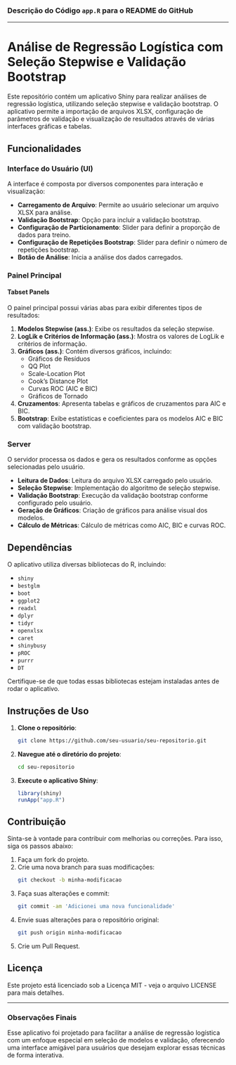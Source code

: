 ### Descrição do Código `app.R` para o README do GitHub

---

# Análise de Regressão Logística com Seleção Stepwise e Validação Bootstrap

Este repositório contém um aplicativo Shiny para realizar análises de regressão logística, utilizando seleção stepwise e validação bootstrap. O aplicativo permite a importação de arquivos XLSX, configuração de parâmetros de validação e visualização de resultados através de várias interfaces gráficas e tabelas.

## Funcionalidades

### Interface do Usuário (UI)
A interface é composta por diversos componentes para interação e visualização:

- **Carregamento de Arquivo**: Permite ao usuário selecionar um arquivo XLSX para análise.
- **Validação Bootstrap**: Opção para incluir a validação bootstrap.
- **Configuração de Particionamento**: Slider para definir a proporção de dados para treino.
- **Configuração de Repetições Bootstrap**: Slider para definir o número de repetições bootstrap.
- **Botão de Análise**: Inicia a análise dos dados carregados.

### Painel Principal

#### Tabset Panels
O painel principal possui várias abas para exibir diferentes tipos de resultados:

1. **Modelos Stepwise (ass.)**: Exibe os resultados da seleção stepwise.
2. **LogLik e Critérios de Informação (ass.)**: Mostra os valores de LogLik e critérios de informação.
3. **Gráficos (ass.)**: Contém diversos gráficos, incluindo:
   - Gráficos de Resíduos
   - QQ Plot
   - Scale-Location Plot
   - Cook’s Distance Plot
   - Curvas ROC (AIC e BIC)
   - Gráficos de Tornado
4. **Cruzamentos**: Apresenta tabelas e gráficos de cruzamentos para AIC e BIC.
5. **Bootstrap**: Exibe estatísticas e coeficientes para os modelos AIC e BIC com validação bootstrap.

### Server
O servidor processa os dados e gera os resultados conforme as opções selecionadas pelo usuário.

- **Leitura de Dados**: Leitura do arquivo XLSX carregado pelo usuário.
- **Seleção Stepwise**: Implementação do algoritmo de seleção stepwise.
- **Validação Bootstrap**: Execução da validação bootstrap conforme configurado pelo usuário.
- **Geração de Gráficos**: Criação de gráficos para análise visual dos modelos.
- **Cálculo de Métricas**: Cálculo de métricas como AIC, BIC e curvas ROC.

## Dependências

O aplicativo utiliza diversas bibliotecas do R, incluindo:

- `shiny`
- `bestglm`
- `boot`
- `ggplot2`
- `readxl`
- `dplyr`
- `tidyr`
- `openxlsx`
- `caret`
- `shinybusy`
- `pROC`
- `purrr`
- `DT`

Certifique-se de que todas essas bibliotecas estejam instaladas antes de rodar o aplicativo.

## Instruções de Uso

1. **Clone o repositório**:
    ```bash
    git clone https://github.com/seu-usuario/seu-repositorio.git
    ```
2. **Navegue até o diretório do projeto**:
    ```bash
    cd seu-repositorio
    ```
3. **Execute o aplicativo Shiny**:
    ```R
    library(shiny)
    runApp("app.R")
    ```

## Contribuição

Sinta-se à vontade para contribuir com melhorias ou correções. Para isso, siga os passos abaixo:

1. Faça um fork do projeto.
2. Crie uma nova branch para suas modificações:
    ```bash
    git checkout -b minha-modificacao
    ```
3. Faça suas alterações e commit:
    ```bash
    git commit -am 'Adicionei uma nova funcionalidade'
    ```
4. Envie suas alterações para o repositório original:
    ```bash
    git push origin minha-modificacao
    ```
5. Crie um Pull Request.

## Licença

Este projeto está licenciado sob a Licença MIT - veja o arquivo LICENSE para mais detalhes.

---

### Observações Finais

Esse aplicativo foi projetado para facilitar a análise de regressão logística com um enfoque especial em seleção de modelos e validação, oferecendo uma interface amigável para usuários que desejam explorar essas técnicas de forma interativa.
